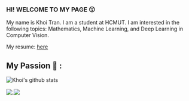 ### HI! WELCOME TO MY PAGE 😗
My name is Khoi Tran. I am a student at HCMUT. I am interested in the following topics: Mathematics, Machine Learning, and Deep Learning in Computer Vision.<br>

My resume: [here](https://drive.google.com/file/d/11RhJtZ-27A3Mwt6i2AHWO_frC_ZzPVNH/view?usp=sharing)
## My Passion 🚀 :  

![Khoi's github stats](https://github-readme-stats-git-masterrstaa-rickstaa.vercel.app/api?username=khoitran2003&show_icons=true&theme=radical&hide=contribs,prs,issues)

<a href="https://github.com/khoitran2003/Face_analysis">
  <!-- Change the `github-readme-stats.anuraghazra1.vercel.app` to `github-readme-stats.vercel.app`  -->
  <img align="center" src="https://github-readme-stats.anuraghazra1.vercel.app/api/pin/?username=khoitran2003&repo=face-analysis&theme=maroongold" />
</a>

<a href="https://github.com/khoitran2003/YOLOv5_Vietnamese_Card_Game">
  <!-- Change the `github-readme-stats.anuraghazra1.vercel.app` to `github-readme-stats.vercel.app`  -->
  <img align="center" src="https://github-readme-stats.anuraghazra1.vercel.app/api/pin/?username=khoitran2003&repo=Vietnamese-card-game&theme=jolly" />
</a>

